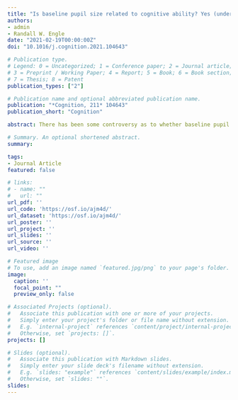 ```yaml
---
title: "Is baseline pupil size related to cognitive ability? Yes (under proper lighting conditions)"
authors:
- admin
- Randall W. Engle
date: "2021-02-19T00:00:00Z"
doi: "10.1016/j.cognition.2021.104643"

# Publication type.
# Legend: 0 = Uncategorized; 1 = Conference paper; 2 = Journal article;
# 3 = Preprint / Working Paper; 4 = Report; 5 = Book; 6 = Book section;
# 7 = Thesis; 8 = Patent
publication_types: ["2"]

# Publication name and optional abbreviated publication name.
publication: "*Cognition, 211* 104643"
publication_short: "Cognition"

abstract: There has been some controversy as to whether baseline pupil size is related to individual differences in cognitive ability. Previously, we had shown that a larger baseline pupil size was associated with higher cognitive ability and that the correlation to fluid intelligence was larger than that to working memory capacity (Tsukahara, Harrison, & Engle, 2016). However, other researchers have not been able to replicate our findings – though they only measured working memory capacity and not fluid intelligence. Many of the studies showing no relationship had major methodological issues, namely small baseline pupil size values – down to the physiological minimum that resulted in reduced variability on baseline pupil size. We conducted two large-scale studies to investigate how different lighting conditions affect baseline pupil size values and the correlation with cognitive abilities. We found that fluid intelligence, working memory capacity, and attention control did correlate with baseline pupil size except in the brightest lighting conditions. We showed that a reduced variability in baseline pupil size values is due to the monitor settings being too bright. Overall, our findings demonstrated that the baseline pupil size working memory capacity relationship was not as strong or robust as that with fluid intelligence or attention control. Our findings have strong methodological implications for researchers investigating individual differences in task-free or task-evoked pupil size. We conclude that fluid intelligence does correlate with baseline pupil size and that this is related to the functional organization of the resting-state brain through the locus coeruleusnorepinephrine system.

# Summary. An optional shortened abstract.
summary: 

tags:
- Journal Article
featured: false

# links:
# - name: ""
#   url: ""
url_pdf: ''
url_code: 'https://osf.io/ajm4d/'
url_dataset: 'https://osf.io/ajm4d/'
url_poster: ''
url_project: ''
url_slides: ''
url_source: ''
url_video: ''

# Featured image
# To use, add an image named `featured.jpg/png` to your page's folder. 
image:
  caption: ''
  focal_point: ""
  preview_only: false

# Associated Projects (optional).
#   Associate this publication with one or more of your projects.
#   Simply enter your project's folder or file name without extension.
#   E.g. `internal-project` references `content/project/internal-project/index.md`.
#   Otherwise, set `projects: []`.
projects: []

# Slides (optional).
#   Associate this publication with Markdown slides.
#   Simply enter your slide deck's filename without extension.
#   E.g. `slides: "example"` references `content/slides/example/index.md`.
#   Otherwise, set `slides: ""`.
slides: 
---
```


